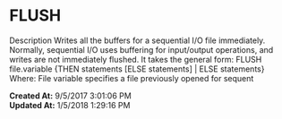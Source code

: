 # FLUSH

Description Writes all the buffers for a sequential I/O file immediately. Normally, sequential I/O uses buffering for input/output operations, and writes are not immediately flushed. It takes the general form: FLUSH file.variable {THEN statements [ELSE statements] | ELSE statements} Where: File variable specifies a file previously opened for sequent  

**Created At:** 9/5/2017 3:01:06 PM  
**Updated At:** 1/5/2018 1:29:16 PM  

